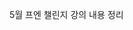 5월 프엔 챌린지 강의 내용 정리

<br>

### 

```javascript
```
```javascript
```

<br>
<br>
<br>
<br>
<br>
<br>
<br>
<br>